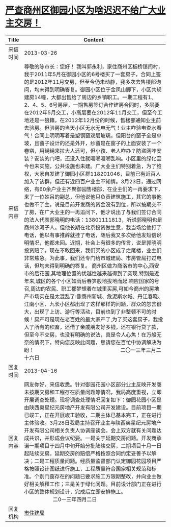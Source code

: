 # <a href="http://www.shangluo.gov.cn/zmhd/ldxxxx.jsp?urltype=leadermail.LeaderMailContentUrl&wbtreeid=1112&leadermailid=1677">严查商州区御园小区为啥迟迟不给广大业主交房！</a>
| Title |                                                                                                                                                                                                                                                                                                                                                                                                                                                                                                                                                                    Content                                                                                                                                                                                                                                                                                                                                                                                                                                                                                                                                                                    |
|:-----:|-----------------------------------------------------------------------------------------------------------------------------------------------------------------------------------------------------------------------------------------------------------------------------------------------------------------------------------------------------------------------------------------------------------------------------------------------------------------------------------------------------------------------------------------------------------------------------------------------------------------------------------------------------------------------------------------------------------------------------------------------------------------------------------------------------------------------------------------------------------------------------------------------------------------------------------------------------------------------------------------------------------------------------------------------------------------------------------------------------------------------------------------------|
| 来信时间  | 2013-03-26                                                                                                                                                                                                                                                                                                                                                                                                                                                                                                                                                                                                                                                                                                                                                                                                                                                                                                                                                                                                                                                                                                                                    |
| 来信内容  | 尊敬的陈市长：您好！ 我叫郭永利，家住商州区板桥镇闫村，我于2011年5月在御园小区的6号楼买了一套房子，合同上签的是2012年11月交房，但至今仍未动静，我多次去售楼部询问，均未得到明确答复。御园小区位于金凤山脚下，小区共规建房14幢，大都出售给了周边的乡镇职工。一期工程有1、2、4、5、6号房屋，一期售房签订合作建房合同时，多层要在2012年5月交工，小高层要在2012年11月交工，但至今工地还是一狼籍，在2012年12月份的时候，售楼部通知业主前去验房。但验房的当天小区无水无电无气！业主咋验电查水看气！合同上明明写着是塑钢窗双层玻璃，但阳台的窗子全是单玻，且窗子设计的还是外开，纱窗是在窗子的上面安装了一个卷帘，用绳绳来拉大人还可，但小孩、老人咋办？防盗网咋安装？安装的门吧，还没入住就哐啷哐啷乱响。小区里的绿化至今也未实施，公共设施也未建。广大业主们特别着急，为了维权，大家自发建了御园小区群118201046，目前已有近百人加入了该群，但还有近四百户业主不知情。3月23日，通过网络，有60余户业主齐聚御园售楼部，在业主们的一再要求下，来了一位姓吕的副总，但他说他只负责建筑施工，其它的事他也做不了主，说是目前开发商的资金没有到位，所以按期交不了房，在广大业主的一再追问下，他才说出了与我们签订合同的法人代表郭晓明的电话：13801111813，听说郭晓明也是商州沙河子人，但他长期在北京投资做生意，我当场给他打了电话，他以有事推辞就挂了电话，随后我又多次给他发短信说明情况，他都未回。近期，社会上有很多的传言，说是郭晓明投资赔了，现在不敢回来，我们买的小区成了烂尾楼，业主们非常焦急。为此事，我们还专门给市城建局、市房管局打过电话，但均未得到明确的答复。 商州区做为商洛市的中心,西安市的后花园,其地理位置的优越性越来越得到了突现,特别是近年来,城区的各个小区如雨后春笋般地拔地而起.响应国家的号召,周边的农民、职工都梦想着在城里买房,可如今商州的房地产市场实在是太混乱了:像商州新城、危泥斯水城、丹江春晓、江南小区、九长小区都出现了这样那样的问题，群众的怨言很大，出现了上访、游行等活动，目前也到了非整顿不可的时候！房产可是现在老百姓的最大家产了,为了买这套房子，我投入了所有的积畜，还借了亲戚朋友好多钱，还在银行贷了款，但至今不交房，也没有明确的说法，真是令人心焦！在万般无奈的情况下，特向您反映此问题，恳请您在百忙中协调解决为盼！                                                               二〇一三年三月二十六日 |
| 回复时间  | 2013-04-16                                                                                                                                                                                                                                                                                                                                                                                                                                                                                                                                                                                                                                                                                                                                                                                                                                                                                                                                                                                                                                                                                                                                    |
| 回复内容  | 网友你好，来信收悉。针对御园花园小区部分业主反映开发商未按期交房和工程存在质量问题等情况，我局高度重视，立即开展调查处理。现将调查处理情况回复如下：御园花园小区是由陕西奥星纪元房地产开发有限公司开发建设。目前项目一期已竣工，正在开展竣工验收，二期主体已基本完工，正在进行主体验收。3月28日我局主持召开业主与陕西奥星纪元房地产开发有限公司相关负责人协调座谈会。会上双方就有关问题达成共识，并形成会议纪要。一是关于延期交房问题。开发商承诺一期项目于四月中旬开始分批陆续交房，二期项目十月一日起陆续交房。延期交房的赔偿严格按照合同约定妥善予以解决；二是工程质量问题。经质量监督部门认定御园花园项目严格按照设计图纸进行施工，工程质量符合国家相关规范和标准。个别门窗存在的问题已要求施工方限期整改，并向业主做好相关解释工作；三是关于绿化问题。目前设计部门正在进行小区的整体规划设计，完成后立即安排施工。　　　　　　　　　　　　                     二0一三年四月二日                                                                                                                                                                                                                                                                                                                                                                                                                                                                                                                                                                                                                                                                                       |
| 回复机构  | <a href="../../categories/agencies/市住建局.md">市住建局</a>                                                                                                                                                                                                                                                                                                                                                                                                                                                                                                                                                                                                                                                                                                                                                                                                                                                                                                                                                                                                                                                                                            |